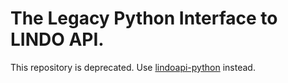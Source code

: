 # The Legacy Python Interface to LINDO API.

This repository is deprecated. Use [lindoapi-python](https://github.com/lindosystems/lindoapi-python.git) instead.
